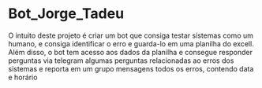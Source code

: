 # Bot_Jorge_Tadeu
  O intuito deste projeto é criar um bot que consiga testar sistemas como um humano, e consiga identificar o erro e guarda-lo em uma planilha do excell. Além disso, o bot tem acesso aos dados da planilha e consegue responder perguntas via telegram algumas perguntas relacionadas ao erros dos sistemas e reporta em um grupo mensagens todos os erros, contendo data e horário
